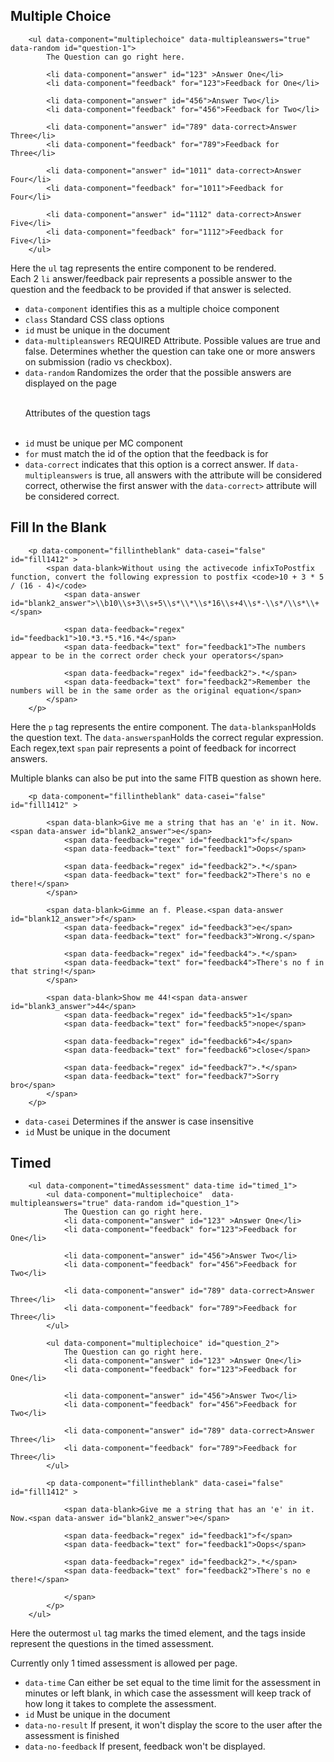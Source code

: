 <h2>Multiple Choice</h2>

		<ul data-component="multiplechoice" data-multipleanswers="true" data-random id="question-1">
			The Question can go right here.

			<li data-component="answer" id="123" >Answer One</li>
			<li data-component="feedback" for="123">Feedback for One</li>

			<li data-component="answer" id="456">Answer Two</li>
			<li data-component="feedback" for="456">Feedback for Two</li>

			<li data-component="answer" id="789" data-correct>Answer Three</li>
			<li data-component="feedback" for="789">Feedback for Three</li>

			<li data-component="answer" id="1011" data-correct>Answer Four</li>
			<li data-component="feedback" for="1011">Feedback for Four</li>

			<li data-component="answer" id="1112" data-correct>Answer Five</li>
			<li data-component="feedback" for="1112">Feedback for Five</li>
		</ul>

Here the <code>ul</code> tag represents the entire component to be rendered.  
Each 2 <code>li</code> answer/feedback pair represents a possible answer to the question and the feedback to be provided if that answer is selected.

<ul>
	<li><code>data-component</code> identifies this as a multiple choice component</li>
	<li><code>class</code> Standard CSS class options </li>
	<li><code>id</code> must be unique in the document</li>
	<li><code>data-multipleanswers</code> REQUIRED Attribute.  Possible values are true and false.  Determines whether the question can take one or more answers on submission (radio vs checkbox).</li>
	<li><code>data-random</code> Randomizes the order that the possible answers are displayed on the page</li>
	<br />
	<p>Attributes of the question tags</p>
	<br />
	<li><code>id</code> must be unique per MC component</li>
	<li><code>for</code> must match the id of the option that the feedback is for</li>
	<li><code>data-correct</code> indicates that this option is a correct answer.  If <code>data-multipleanswers</code> is true, all answers with the attribute will be considered correct, otherwise the first answer with the <code>data-correct></code> attribute will be considered correct.</li>
</ul>

<h2>Fill In the Blank</h2>

		<p data-component="fillintheblank" data-casei="false" id="fill1412" >
	        <span data-blank>Without using the activecode infixToPostfix function, convert the following expression to postfix <code>10 + 3 * 5 / (16 - 4)</code>
				<span data-answer id="blank2_answer">\\b10\\s+3\\s+5\\s*\\*\\s*16\\s+4\\s*-\\s*/\\s*\\+</span>

		        <span data-feedback="regex" id="feedback1">10.*3.*5.*16.*4</span>
		        <span data-feedback="text" for="feedback1">The numbers appear to be in the correct order check your operators</span>

		        <span data-feedback="regex" id="feedback2">.*</span>
		        <span data-feedback="text" for="feedback2">Remember the numbers will be in the same order as the original equation</span>
			</span>
		</p>

Here the <code>p</code> tag represents the entire component.
The <code>data-blank</code><code>span</code>Holds the question text.
The <code>data-answer</code><code>span</code>Holds the correct regular expression.
Each regex,text <code>span</code> pair represents a point of feedback for incorrect answers.

Multiple blanks can also be put into the same FITB question as shown here.

		<p data-component="fillintheblank" data-casei="false" id="fill1412" >

	        <span data-blank>Give me a string that has an 'e' in it. Now.<span data-answer id="blank2_answer">e</span>
		        <span data-feedback="regex" id="feedback1">f</span>
				<span data-feedback="text" for="feedback1">Oops</span>

	        	<span data-feedback="regex" id="feedback2">.*</span>
	        	<span data-feedback="text" for="feedback2">There's no e there!</span>
	        </span>

	        <span data-blank>Gimme an f. Please.<span data-answer id="blank12_answer">f</span>
		        <span data-feedback="regex" id="feedback3">e</span>
		        <span data-feedback="text" for="feedback3">Wrong.</span>

		        <span data-feedback="regex" id="feedback4">.*</span>
		        <span data-feedback="text" for="feedback4">There's no f in that string!</span>
	        </span>

			<span data-blank>Show me 44!<span data-answer id="blank3_answer">44</span>
		        <span data-feedback="regex" id="feedback5">1</span>
		        <span data-feedback="text" for="feedback5">nope</span>

		        <span data-feedback="regex" id="feedback6">4</span>
		        <span data-feedback="text" for="feedback6">close</span>

		        <span data-feedback="regex" id="feedback7">.*</span>
		        <span data-feedback="text" for="feedback7">Sorry bro</span>
			</span>
		</p>

<ul>
	<li><code>data-casei</code> Determines if the answer is case insensitive</li>
	<li><code>id</code> Must be unique in the document</li>

</ul>

<h2>Timed</h2>

		<ul data-component="timedAssessment" data-time id="timed_1">
			<ul data-component="multiplechoice"  data-multipleanswers="true" data-random id="question_1">
				The Question can go right here.
				<li data-component="answer" id="123" >Answer One</li>
				<li data-component="feedback" for="123">Feedback for One</li>

				<li data-component="answer" id="456">Answer Two</li>
				<li data-component="feedback" for="456">Feedback for Two</li>

				<li data-component="answer" id="789" data-correct>Answer Three</li>
				<li data-component="feedback" for="789">Feedback for Three</li>
			</ul>

			<ul data-component="multiplechoice" id="question_2">
				The Question can go right here.
				<li data-component="answer" id="123" >Answer One</li>
				<li data-component="feedback" for="123">Feedback for One</li>

				<li data-component="answer" id="456">Answer Two</li>
				<li data-component="feedback" for="456">Feedback for Two</li>

				<li data-component="answer" id="789" data-correct>Answer Three</li>
				<li data-component="feedback" for="789">Feedback for Three</li>
			</ul>

			<p data-component="fillintheblank" data-casei="false" id="fill1412" >

				<span data-blank>Give me a string that has an 'e' in it. Now.<span data-answer id="blank2_answer">e</span>

				<span data-feedback="regex" id="feedback1">f</span>
				<span data-feedback="text" for="feedback1">Oops</span>

				<span data-feedback="regex" id="feedback2">.*</span>
				<span data-feedback="text" for="feedback2">There's no e there!</span>

				</span>
			</p>
		</ul>

Here the outermost <code>ul</code> tag marks the timed element, and the tags inside represent the questions in the timed assessment.

Currently only 1 timed assessment is allowed per page.

<ul>
	<li><code>data-time</code> Can either be set equal to the time limit for the assessment in minutes or left blank, in which case the assessment will keep track of how long it takes to complete the assessment.</li>
	<li><code>id</code> Must be unique in the document</li>
	<li><code>data-no-result</code> If present, it won't display the score to the user after the assessment is finished</li>
	<li><code>data-no-feedback</code> If present, feedback won't be displayed.</li>

</ul>
